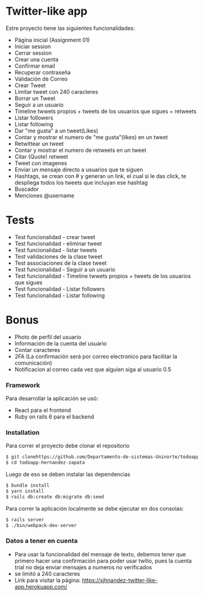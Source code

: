 # Twitter-like app

Estre proyecto tiene las siguientes funcionalidades:

- Página inicial (Assignment 01)
- Iniciar session
- Cerrar session
- Crear una cuenta
- Confirmar email
- Recuperar contraseña
- Validación de Correo
- Crear Tweet
- Limitar tweet con 240 caracteres
- Borrar un Tweet
- Seguir a un usuario
- Timeline twwets propios + tweets de los usuarios que sigues + retweets
- Listar followers
- Listar following
- Dar "me gusta" a un tweet(Likes)
- Contar y mostrar el numero de "me gusta"(likes) en un tweet
- Retwittear un tweet
- Contar y mostrar el numero de retweets en un tweet
- Citar (Quote) retweet
- Tweet con imagenes
- Enviar un mensaje directo a usuarios que te siguen
- Hashtags, se crean con # y generan un link, el cual si le das click, te despliega todos los tweets que incluyan ese hashtag
- Buscador
- Menciones @username

# Tests

- Test funcionalidad - crear tweet
- Test funcionalidad - eliminar tweet
- Test funcionalidad - listar tweets
- Test validaciones de la clase tweet
- Test associaciones de la clase tweet
- Test funcionalidad - Seguir a un usuario
- Test funcionalidad - Timeline twwets propios + tweets de los usuarios que sigues
- Test funcionalidad - Listar followers
- Test funcionalidad - Listar following

# Bonus

- Photo de perfil del usuario
- Información de la cuenta del usuario
- Contar caracteres
- 2FA (La confirmación será por correo electronico para facilitar la comunicación)
- Notificacion al correo cada vez que alguien siga al usuario 0.5

### Framework

Para desarrollar la aplicación se usó:

- React para el frontend
- Ruby on rails 6 para el backend

### Installation

Para correr el proyecto debe clonar el repositorio

```sh
$ git clonehttps://github.com/Departamento-de-sistemas-Uninorte/todoapp-hernandez-zapata.git
$ cd todoapp-hernandez-zapata

```

Luego de eso se deben instalar las dependencias

```sh
$ bundle install
$ yarn install
$ rails db:create db:migrate db:seed
```

Para correr la aplicación localmente se debe ejecutar en dos consolas:

```sh
$ rails server
$ ./bin/webpack-dev-server
```

### Datos a tener en cuenta

- Para usar la funcionalidad del mensaje de texto, debemos tener que primero hacer una confirmación para poder usar twilio, pues la cuenta trial no deja enviar mensajes a numeros no verificados
- se limitó a 240 caracteres
- Link para visitar la página: https://sjhnandez-twitter-like-app.herokuapp.com/
